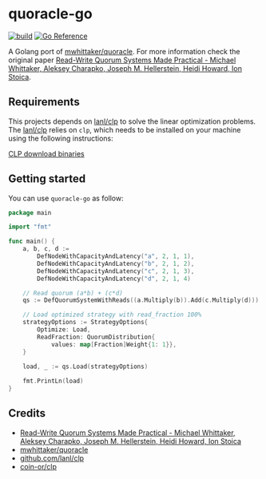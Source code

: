 # quoracle-go

[![build](https://github.com/samueleresca/quoracle-go/actions/workflows/build.yml/badge.svg)](https://github.com/samueleresca/quoracle-go/actions/workflows/build.yml)
[![Go Reference](https://pkg.go.dev/badge/github.com/samueleresca/quoracle-go.svg)](https://pkg.go.dev/github.com/samueleresca/quoracle-go)

A Golang port of [mwhittaker/quoracle](https://github.com/mwhittaker/quoracle).
For more information check the original paper [Read-Write Quorum Systems Made Practical - Michael Whittaker, Aleksey Charapko, Joseph M. Hellerstein, Heidi Howard, Ion Stoica](https://mwhittaker.github.io/publications/quoracle.pdf).

## Requirements

This projects depends on [lanl/clp](https://github.com/lanl/clp) to solve the linear optimization problems.
The [lanl/clp](https://github.com/lanl/clp) relies on `clp`, which needs to be installed on your machine using the following instructions:

[CLP download binaries](https://github.com/coin-or/Clp#binaries)

## Getting started

You can use `quoracle-go` as follow:

```go
package main

import "fmt"

func main() {
	a, b, c, d :=
		DefNodeWithCapacityAndLatency("a", 2, 1, 1),
		DefNodeWithCapacityAndLatency("b", 2, 1, 2),
		DefNodeWithCapacityAndLatency("c", 2, 1, 3),
		DefNodeWithCapacityAndLatency("d", 2, 1, 4)

	// Read quorum (a*b) + (c*d) 
	qs := DefQuorumSystemWithReads((a.Multiply(b)).Add(c.Multiply(d)))

	// Load optimized strategy with read_fraction 100%
	strategyOptions := StrategyOptions{
		Optimize: Load,
		ReadFraction: QuorumDistribution{
			values: map[Fraction]Weight{1: 1}},
	}

	load, _ := qs.Load(strategyOptions)
	
	fmt.PrintLn(load)
}
```


## Credits

- [Read-Write Quorum Systems Made Practical - Michael Whittaker, Aleksey Charapko, Joseph M. Hellerstein, Heidi Howard, Ion Stoica](https://mwhittaker.github.io/publications/quoracle.pdf)
- [mwhittaker/quoracle](https://github.com/mwhittaker/quoracle)
- [github.com/lanl/clp](https://github.com/lanl/clp)
- [coin-or/clp](https://github.com/coin-or/Clp)
